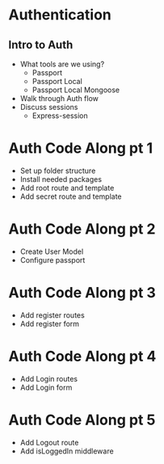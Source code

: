 # Authentication

## Intro to Auth
* What tools are we using?
    * Passport
    * Passport Local
    * Passport Local Mongoose
* Walk through Auth flow
* Discuss sessions
    * Express-session

# Auth Code Along pt 1
* Set up folder structure
* Install needed packages
* Add root route and template
* Add secret route and template

# Auth Code Along pt 2
* Create User Model
* Configure passport

# Auth Code Along pt 3
* Add register routes
* Add register form

# Auth Code Along pt 4
* Add Login routes
* Add Login form
    
# Auth Code Along pt 5
* Add Logout route
* Add isLoggedIn middleware    